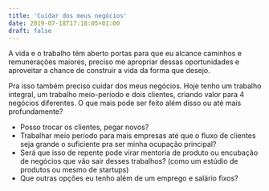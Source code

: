 ```yaml
---
title: 'Cuidar dos meus negócios'
date: 2019-07-18T17:18:05+01:00
draft: false
---
```


A vida e o trabalho têm aberto portas para que eu alcance caminhos e remunerações maiores, preciso me apropriar dessas oportunidades e aproveitar a chance de construir a vida da forma que desejo.

Pra isso também preciso cuidar dos meus negócios. Hoje tenho um trabalho integral, um trabalho meio-período e dois clientes, criando valor para 4 negócios diferentes. O que mais pode ser feito além disso ou até mais profundamente?

- Posso trocar os clientes, pegar novos?
- Trabalhar meio período para mais empresas até que o fluxo de clientes seja grande o suficiente pra ser minha ocupação principal?
- Será que isso de repente pode virar mentoria de produto ou encubação de negócios que vão sair desses trabalhos? (como um estúdio de produtos ou mesmo de startups)
- Que outras opções eu tenho além de um emprego e salário fixos?